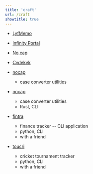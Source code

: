 ```yaml
---
title: 'craft'
url: /craft
showtitle: true
---
```


* [LyfMemo](https://lyfmemo.vercel.app/)
 
* [Infinity Portal](https://infinityportal.vercel.app/)
 
* [No cap](https://no-cap.vercel.app/)
 
* [Cydekyk](https://cydekyk.vercel.app/)

* [nocap](https://no-cap.netlify.app/)
  * case converter utilities

* [nocap](https://gtihub.com/shubhxms/nocap)
  * case converter utilities
  * Rust, CLI
 
* [fintra](https://github.com/shubhxms/fintra)
  * finance tracker -- CLI application
  * python, CLI
  * with a friend


*  [toucri](https://github.com/shubhxms/TouCri)
   * cricket tournament tracker
   * python, CLI
   * with a friend